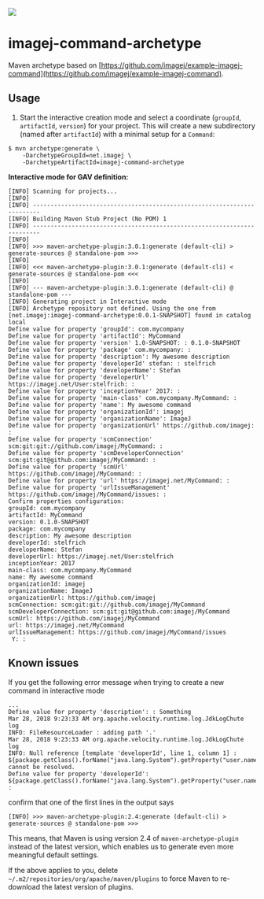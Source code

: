 [![](https://github.com/imagej/imagej-command-archetype/actions/workflows/build-main.yml/badge.svg)](https://github.com/imagej/imagej-command-archetype/actions/workflows/build-main.yml)

imagej-command-archetype
========================

Maven archetype based on [https://github.com/imagej/example-imagej-command](https://github.com/imagej/example-imagej-command).

Usage
-----

1. Start the interactive creation mode and select a coordinate (`groupId`, `artifactId`, `version`) for your project. This will create a new subdirectory (named after `artifactId`) with a minimal setup for a `Command`:

```
$ mvn archetype:generate \
    -DarchetypeGroupId=net.imagej \
    -DarchetypeArtifactId=imagej-command-archetype
```

**Interactive mode for GAV definition:**
```
[INFO] Scanning for projects...
[INFO]                                                                         
[INFO] ------------------------------------------------------------------------
[INFO] Building Maven Stub Project (No POM) 1
[INFO] ------------------------------------------------------------------------
[INFO] 
[INFO] >>> maven-archetype-plugin:3.0.1:generate (default-cli) > generate-sources @ standalone-pom >>>
[INFO] 
[INFO] <<< maven-archetype-plugin:3.0.1:generate (default-cli) < generate-sources @ standalone-pom <<<
[INFO] 
[INFO] --- maven-archetype-plugin:3.0.1:generate (default-cli) @ standalone-pom ---
[INFO] Generating project in Interactive mode
[INFO] Archetype repository not defined. Using the one from [net.imagej:imagej-command-archetype:0.0.1-SNAPSHOT] found in catalog local
Define value for property 'groupId': com.mycompany
Define value for property 'artifactId': MyCommand
Define value for property 'version' 1.0-SNAPSHOT: : 0.1.0-SNAPSHOT
Define value for property 'package' com.mycompany: : 
Define value for property 'description': My awesome description
Define value for property 'developerId' stefan: : stelfrich
Define value for property 'developerName': Stefan
Define value for property 'developerUrl' https://imagej.net/User:stelfrich: : 
Define value for property 'inceptionYear' 2017: : 
Define value for property 'main-class' com.mycompany.MyCommand: : 
Define value for property 'name': My awesome command
Define value for property 'organizationId': imagej
Define value for property 'organizationName': ImageJ
Define value for property 'organizationUrl' https://github.com/imagej: : 
Define value for property 'scmConnection' scm:git:git://github.com/imagej/MyCommand: : 
Define value for property 'scmDeveloperConnection' scm:git:git@github.com:imagej/MyCommand: : 
Define value for property 'scmUrl' https://github.com/imagej/MyCommand: : 
Define value for property 'url' https://imagej.net/MyCommand: : 
Define value for property 'urlIssueManagement' https://github.com/imagej/MyCommand/issues: : 
Confirm properties configuration:
groupId: com.mycompany
artifactId: MyCommand
version: 0.1.0-SNAPSHOT
package: com.mycompany
description: My awesome description
developerId: stelfrich
developerName: Stefan
developerUrl: https://imagej.net/User:stelfrich
inceptionYear: 2017
main-class: com.mycompany.MyCommand
name: My awesome command
organizationId: imagej
organizationName: ImageJ
organizationUrl: https://github.com/imagej
scmConnection: scm:git:git://github.com/imagej/MyCommand
scmDeveloperConnection: scm:git:git@github.com:imagej/MyCommand
scmUrl: https://github.com/imagej/MyCommand
url: https://imagej.net/MyCommand
urlIssueManagement: https://github.com/imagej/MyCommand/issues
 Y: :
```

Known issues
---

If you get the following error message when trying to create a new command in interactive mode

```
...
Define value for property 'description': : Something
Mar 28, 2018 9:23:33 AM org.apache.velocity.runtime.log.JdkLogChute log
INFO: FileResourceLoader : adding path '.'
Mar 28, 2018 9:23:33 AM org.apache.velocity.runtime.log.JdkLogChute log
INFO: Null reference [template 'developerId', line 1, column 1] : ${package.getClass().forName("java.lang.System").getProperty("user.name")} cannot be resolved.
Define value for property 'developerId':  ${package.getClass().forName("java.lang.System").getProperty("user.name")}: : 
```

confirm that one of the first lines in the output says

```
[INFO] >>> maven-archetype-plugin:2.4:generate (default-cli) > generate-sources @ standalone-pom >>>
```

This means, that Maven is using version 2.4 of `maven-archetype-plugin` instead of the latest version, which enables us to generate even more meaningful default settings.

If the above applies to you, delete `~/.m2/repositories/org/apache/maven/plugins` to force Maven to re-download the latest version of plugins.
